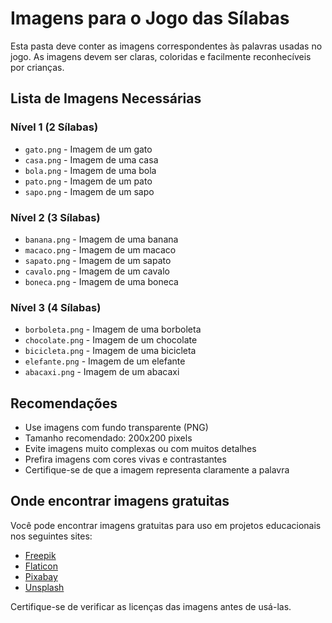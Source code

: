 # Imagens para o Jogo das Sílabas

Esta pasta deve conter as imagens correspondentes às palavras usadas no jogo. As imagens devem ser claras, coloridas e facilmente reconhecíveis por crianças.

## Lista de Imagens Necessárias

### Nível 1 (2 Sílabas)
- `gato.png` - Imagem de um gato
- `casa.png` - Imagem de uma casa
- `bola.png` - Imagem de uma bola
- `pato.png` - Imagem de um pato
- `sapo.png` - Imagem de um sapo

### Nível 2 (3 Sílabas)
- `banana.png` - Imagem de uma banana
- `macaco.png` - Imagem de um macaco
- `sapato.png` - Imagem de um sapato
- `cavalo.png` - Imagem de um cavalo
- `boneca.png` - Imagem de uma boneca

### Nível 3 (4 Sílabas)
- `borboleta.png` - Imagem de uma borboleta
- `chocolate.png` - Imagem de um chocolate
- `bicicleta.png` - Imagem de uma bicicleta
- `elefante.png` - Imagem de um elefante
- `abacaxi.png` - Imagem de um abacaxi

## Recomendações

- Use imagens com fundo transparente (PNG)
- Tamanho recomendado: 200x200 pixels
- Evite imagens muito complexas ou com muitos detalhes
- Prefira imagens com cores vivas e contrastantes
- Certifique-se de que a imagem representa claramente a palavra

## Onde encontrar imagens gratuitas

Você pode encontrar imagens gratuitas para uso em projetos educacionais nos seguintes sites:

- [Freepik](https://www.freepik.com/)
- [Flaticon](https://www.flaticon.com/)
- [Pixabay](https://pixabay.com/)
- [Unsplash](https://unsplash.com/)

Certifique-se de verificar as licenças das imagens antes de usá-las. 